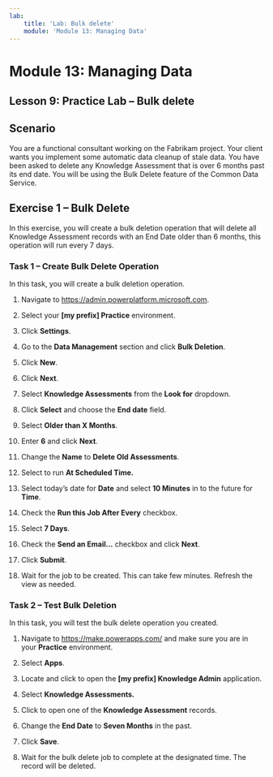 ```yaml
---
lab:
    title: 'Lab: Bulk delete'
    module: 'Module 13: Managing Data'
---
```


Module 13: Managing Data
=======================

## Lesson 9: Practice Lab – Bulk delete

Scenario
--------

You are a functional consultant working on the Fabrikam project. Your client
wants you implement some automatic data cleanup of stale data. You have been
asked to delete any Knowledge Assessment that is over 6 months past its end
date. You will be using the Bulk Delete feature of the Common Data Service.

Exercise 1 – Bulk Delete
------------------------

In this exercise, you will create a bulk deletion operation that will delete all
Knowledge Assessment records with an End Date older than 6 months, this
operation will run every 7 days.

### Task 1 – Create Bulk Delete Operation

In this task, you will create a bulk deletion operation.

1.  Navigate to <https://admin.powerplatform.microsoft.com>.

2.  Select your **[my prefix] Practice** environment.

3.  Click **Settings**.

4.  Go to the **Data Management** section and click **Bulk Deletion**.

5.  Click **New**.

6.  Click **Next**.

7.  Select **Knowledge Assessments** from the **Look for** dropdown.

8.  Click **Select** and choose the **End date** field.

9.  Select **Older than X Months**.

10. Enter **6** and click **Next**.

11. Change the **Name** to **Delete Old Assessments**.

12. Select to run **At Scheduled Time.**

13. Select today’s date for **Date** and select **10 Minutes** in to the future
    for **Time**.

14. Check the **Run this Job After Every** checkbox.

15. Select **7 Days**.

16. Check the **Send an Email…** checkbox and click **Next**.

17. Click **Submit**.

18. Wait for the job to be created. This can take few minutes. Refresh the view as needed.

### Task 2 – Test Bulk Deletion

In this task, you will test the bulk delete operation you created.

1.  Navigate to <https://make.powerapps.com/> and make sure you are in your **Practice** environment.

2.  Select **Apps**.

3.  Locate and click to open the **[my prefix] Knowledge Admin** application.

4.  Select **Knowledge Assessments.**

5.  Click to open one of the **Knowledge Assessment** records.

6.  Change the **End Date** to **Seven Months** in the past.

7.  Click **Save**.

8. Wait for the bulk delete job to complete at the designated time. The record will be deleted.
